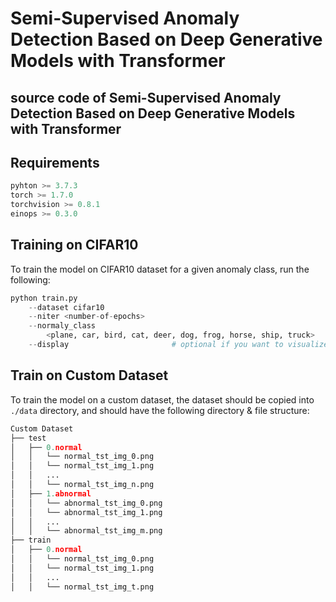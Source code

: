 Semi-Supervised Anomaly Detection Based on Deep Generative Models with Transformer
====
source code of Semi-Supervised Anomaly Detection Based on Deep Generative Models with Transformer
----
Requirements
----
```python
pyhton >= 3.7.3
torch >= 1.7.0
torchvision >= 0.8.1
einops >= 0.3.0
```
Training on CIFAR10
-----
To train the model on CIFAR10 dataset for a given anomaly class, run the following:

```python
python train.py
    --dataset cifar10                                                   
    --niter <number-of-epochs>                                          
    --normaly_class                                                    
        <plane, car, bird, cat, deer, dog, frog, horse, ship, truck>    
    --display                       # optional if you want to visualize        
```

Train on Custom Dataset
----
To train the model on a custom dataset, the dataset should be copied into `./data` directory, and should have the following directory & file structure:

```python
Custom Dataset
├── test
│   ├── 0.normal
│   │   └── normal_tst_img_0.png
│   │   └── normal_tst_img_1.png
│   │   ...
│   │   └── normal_tst_img_n.png
│   ├── 1.abnormal
│   │   └── abnormal_tst_img_0.png
│   │   └── abnormal_tst_img_1.png
│   │   ...
│   │   └── abnormal_tst_img_m.png
├── train
│   ├── 0.normal
│   │   └── normal_tst_img_0.png
│   │   └── normal_tst_img_1.png
│   │   ...
│   │   └── normal_tst_img_t.png

```
